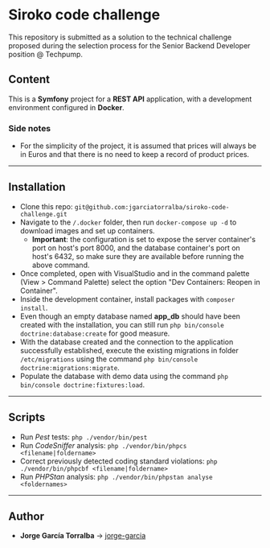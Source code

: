 # Siroko code challenge

This repository is submitted as a solution to the technical challenge proposed during the selection process for the Senior Backend Developer position @ Techpump.

## Content

This is a **Symfony** project for a **REST API** application, with a development environment configured in **Docker**.

### Side notes

- For the simplicity of the project, it is assumed that prices will always be in Euros and that there is no need to keep a record of product prices.

---

## Installation

- Clone this repo: `git@github.com:jgarciatorralba/siroko-code-challenge.git`
- Navigate to the `/.docker` folder, then run `docker-compose up -d` to download images and set up containers.
  - **Important**: the configuration is set to expose the server container's port on host's port 8000, and the database container's port on host's 6432, so make sure they are available before running the above command.
- Once completed, open with VisualStudio and in the command palette (View > Command Palette) select the option "Dev Containers: Reopen in Container".
- Inside the development container, install packages with `composer install`.
- Even though an empty database named **app_db** should have been created with the installation, you can still run `php bin/console doctrine:database:create` for good measure.
- With the database created and the connection to the application successfully established, execute the existing migrations in folder `/etc/migrations` using the command `php bin/console doctrine:migrations:migrate`.
- Populate the database with demo data using the command `php bin/console doctrine:fixtures:load`.

---

## Scripts

- Run _Pest_ tests: `php ./vendor/bin/pest`
- Run _CodeSniffer_ analysis: `php ./vendor/bin/phpcs <filename|foldername>`
- Correct previously detected coding standard violations: `php ./vendor/bin/phpcbf <filename|foldername>`
- Run _PHPStan_ analysis: `php ./vendor/bin/phpstan analyse <foldernames>`

---

## Author

- **Jorge García Torralba** &#8594; [jorge-garcia](https://github.com/jgarciatorralba)
